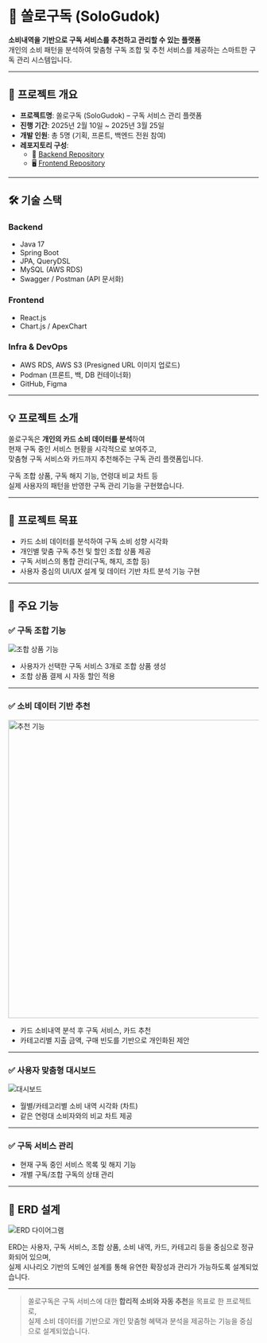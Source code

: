 # 🎫 쏠로구독 (SoloGudok)

**소비내역을 기반으로 구독 서비스를 추천하고 관리할 수 있는 플랫폼**  
개인의 소비 패턴을 분석하여 맞춤형 구독 조합 및 추천 서비스를 제공하는 스마트한 구독 관리 시스템입니다.

---

## 📌 프로젝트 개요

- **프로젝트명**: 쏠로구독 (SoloGudok) – 구독 서비스 관리 플랫폼
- **진행 기간**: 2025년 2월 10일 ~ 2025년 3월 25일
- **개발 인원**: 총 5명 (기획, 프론트, 백엔드 전원 참여)
- **레포지토리 구성**:
  - 🔧 [Backend Repository](https://github.com/SoloGudok/BACKEND)
  - 🖥 [Frontend Repository](https://github.com/SoloGudok/FRONTEND)

---

## 🛠 기술 스택

### Backend
- Java 17
- Spring Boot
- JPA, QueryDSL
- MySQL (AWS RDS)
- Swagger / Postman (API 문서화)

### Frontend
- React.js
- Chart.js / ApexChart

### Infra & DevOps
- AWS RDS, AWS S3 (Presigned URL 이미지 업로드)
- Podman (프론트, 백, DB 컨테이너화)
- GitHub, Figma

---

## 💡 프로젝트 소개

쏠로구독은 **개인의 카드 소비 데이터를 분석**하여  
현재 구독 중인 서비스 현황을 시각적으로 보여주고,  
맞춤형 구독 서비스와 카드까지 추천해주는 구독 관리 플랫폼입니다.

구독 조합 상품, 구독 해지 기능, 연령대 비교 차트 등  
실제 사용자의 패턴을 반영한 구독 관리 기능을 구현했습니다.

---

## 🎯 프로젝트 목표

- 카드 소비 데이터를 분석하여 구독 소비 성향 시각화
- 개인별 맞춤 구독 추천 및 할인 조합 상품 제공
- 구독 서비스의 통합 관리(구독, 해지, 조합 등)
- 사용자 중심의 UI/UX 설계 및 데이터 기반 차트 분석 기능 구현

---

## 🧩 주요 기능

### ✅ 구독 조합 기능

![조합 상품 기능](https://github.com/user-attachments/assets/f52b50f5-22dd-4fcc-b8a8-1651927dcc13)

- 사용자가 선택한 구독 서비스 3개로 조합 상품 생성
- 조합 상품 결제 시 자동 할인 적용

---

### ✅ 소비 데이터 기반 추천

<img src="https://github.com/user-attachments/assets/082ad324-3358-4145-ac2a-883bcda7b72f" alt="추천 기능" width="600"/>

- 카드 소비내역 분석 후 구독 서비스, 카드 추천  
- 카테고리별 지출 금액, 구매 빈도를 기반으로 개인화된 제안


---

### ✅ 사용자 맞춤형 대시보드

![대시보드](https://github.com/user-attachments/assets/55b08f84-4614-4fcd-84a1-c91d02b7d7b9)

- 월별/카테고리별 소비 내역 시각화 (차트)
- 같은 연령대 소비자와의 비교 차트 제공

---

### ✅ 구독 서비스 관리

- 현재 구독 중인 서비스 목록 및 해지 기능
- 개별 구독/조합 구독의 상태 관리

---

## 🔧 ERD 설계

![ERD 다이어그램](https://github.com/user-attachments/assets/20e3d66c-6413-437e-b0f1-5ff0f522d7cf)

ERD는 사용자, 구독 서비스, 조합 상품, 소비 내역, 카드, 카테고리 등을 중심으로 정규화되어 있으며,  
실제 시나리오 기반의 도메인 설계를 통해 유연한 확장성과 관리가 가능하도록 설계되었습니다.

---


> 쏠로구독은 구독 서비스에 대한 **합리적 소비와 자동 추천**을 목표로 한 프로젝트로,  
> 실제 소비 데이터를 기반으로 개인 맞춤형 혜택과 분석을 제공하는 기능을 중심으로 설계되었습니다.
